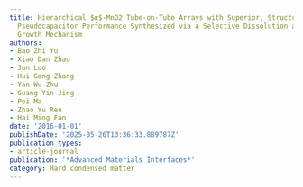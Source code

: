 ```yaml
---
title: Hierarchical $α$-MnO2 Tube-on-Tube Arrays with Superior, Structure-Dependent
  Pseudocapacitor Performance Synthesized via a Selective Dissolution and Coherent
  Growth Mechanism
authors:
- Bao Zhi Yu
- Xiao Dan Zhao
- Jun Luo
- Hui Gang Zhang
- Yan Wu Zhu
- Guang Yin Jing
- Pei Ma
- Zhao Yu Ren
- Hai Ming Fan
date: '2016-01-01'
publishDate: '2025-05-26T13:36:33.889787Z'
publication_types:
- article-journal
publication: '*Advanced Materials Interfaces*'
category: Hard condensed matter
---
```

